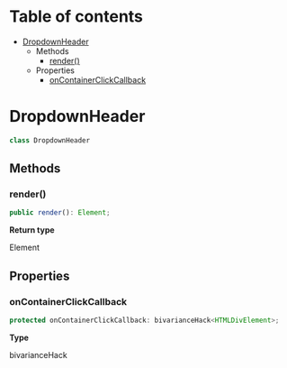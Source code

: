 # Table of contents

* [DropdownHeader][ClassDeclaration-4]
    * Methods
        * [render()][MethodDeclaration-21]
    * Properties
        * [onContainerClickCallback][PropertyDeclaration-8]

# DropdownHeader

```typescript
class DropdownHeader
```
## Methods

### render()

```typescript
public render(): Element;
```

**Return type**

Element

## Properties

### onContainerClickCallback

```typescript
protected onContainerClickCallback: bivarianceHack<HTMLDivElement>;
```

**Type**

bivarianceHack<HTMLDivElement>

[ClassDeclaration-4]: dropdownheader.md#dropdownheader
[MethodDeclaration-21]: dropdownheader.md#render
[PropertyDeclaration-8]: dropdownheader.md#oncontainerclickcallback